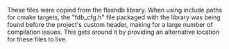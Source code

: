 These files were copied from the flashdb library. When using include paths for cmake targets, the
"fdb_cfg.h" file packaged with the library was being found before the project's custom header, making
for a large number of compilation issues. This gets around it by providing an alternative location
for these files to live.